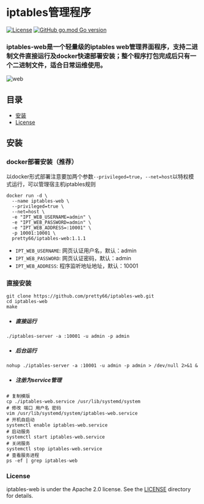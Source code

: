 # iptables管理程序
[![License](https://img.shields.io/badge/License-Apache%202.0-blue.svg)](https://opensource.org/licenses/Apache-2.0) [![GitHub go.mod Go version](https://img.shields.io/github/go-mod/go-version/pretty66/iptables-web)](https://github.com/pretty66/iptables-web/blob/master/go.mod)
### iptables-web是一个轻量级的iptables web管理界面程序，支持二进制文件直接运行及docker快速部署安装；整个程序打包完成后只有一个二进制文件，适合日常运维使用。
![web](./docs/iptables-web.png)

## 目录
- [安装](#安装)
- [License](#License)

## 安装
### docker部署安装（推荐）
以docker形式部署注意要加两个参数`--privileged=true`，`--net=host`以特权模式运行，可以管理宿主机iptables规则
```shell
docker run -d \
  --name iptables-web \
  --privileged=true \
  --net=host \
  -e "IPT_WEB_USERNAME=admin" \
  -e "IPT_WEB_PASSWORD=admin" \
  -e "IPT_WEB_ADDRESS=:10001" \
  -p 10001:10001 \
  pretty66/iptables-web:1.1.1 
```
- `IPT_WEB_USERNAME`: 网页认证用户名，默认：admin
- `IPT_WEB_PASSWORD`: 网页认证密码，默认：admin
- `IPT_WEB_ADDRESS`: 程序监听地址地址，默认：10001



### 直接安装
```shell
git clone https://github.com/pretty66/iptables-web.git
cd iptables-web
make
```
- ##### 直接运行
```shell
./iptables-server -a :10001 -u admin -p admin
```
- ##### 后台运行
```shell
nohup ./iptables-server -a :10001 -u admin -p admin > /dev/null 2>&1 &
```
- ##### 注册为service管理
```shell
# 复制模版
cp ./iptables-web.service /usr/lib/systemd/system
# 修改 端口 用户名 密码
vim /usr/lib/systemd/system/iptables-web.service
# 开机自启动
systemctl enable iptables-web.service
# 启动服务
systemctl start iptables-web.service
# 关闭服务
systemctl stop iptables-web.service
# 查看服务进程
ps -ef | grep iptables-web
```

### License

iptables-web is under the Apache 2.0 license. See the [LICENSE](./LICENSE) directory for details.
